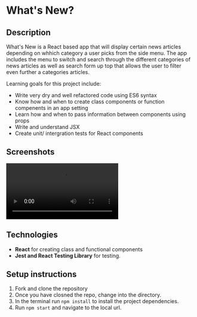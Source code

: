 # What's New?

## Description
What's New is a React based app that will display certain news articles depending on whhich category a user picks from the side menu. The app includes the menu to switch and search through the different categories of news articles as well as search form up top that allows the user to filter even further a categories articles. 

Learning goals for this project include:
* Write very dry and well refactored code using ES6 syntax
* Know how and when to create class components or function compenents in an app setting
* Learn how and when to pass information between components using props
* Write and understand JSX 
* Create unit/ intergration tests for React components

## Screenshots

![whats-news-app-gif](https://media.giphy.com/media/dViHNLSm3ooYqGeI8H/source.mp4)

## Technologies
* **React** for creating class and functional components
* **Jest and React Testing Library** for testing.

## Setup instructions
1. Fork and clone the repository
2. Once you have closned the repo, change into the directory.
3. In the terminal run `npm install` to install the project dependencies.
4. Run `npm start` and navigate to the local url.
